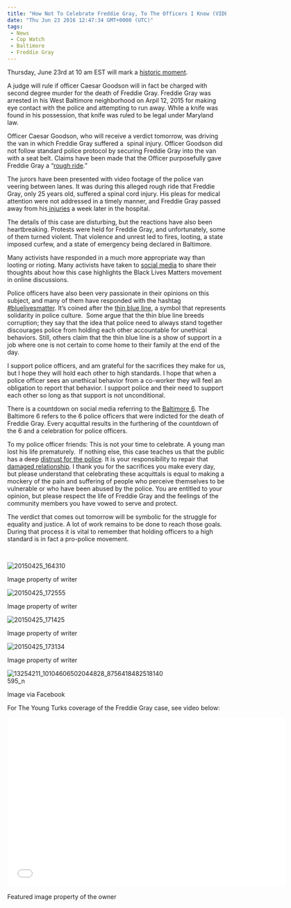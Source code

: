 ```yaml
---
title: "How Not To Celebrate Freddie Gray, To The Officers I Know (VIDEO)"
date: "Thu Jun 23 2016 12:47:34 GMT+0000 (UTC)"
tags: 
 - News
 - Cop Watch
 - Baltimore
 - Freddie Gray
---
```

<p><!-- Quick Adsense WordPress Plugin: http://quicksense.net/ --></p><p>Thursday, June 23rd at 10 am EST will mark a <a href="http://www.usatoday.com/story/news/nation/2016/06/22/judge-rule-most-serious-charge-freddie-gray-trials/86243310/" onclick="__gaTracker(&apos;send&apos;, &apos;event&apos;, &apos;outbound-article&apos;, &apos;http://www.usatoday.com/story/news/nation/2016/06/22/judge-rule-most-serious-charge-freddie-gray-trials/86243310/&apos;, &apos;historic moment&apos;);">historic moment</a>.</p><p>A judge will rule if officer Caesar Goodson will in fact be charged with second degree murder for the death of Freddie Gray. Freddie Gray was arrested in his West Baltimore neighborhood on Arpil 12, 2015 for making eye contact with the police and attempting to run away. While a knife was found in his possession, that knife was ruled to be legal under Maryland law.</p><p>Officer Caesar Goodson, who will receive a verdict tomorrow, was driving the van&#xA0;in which&#xA0;Freddie Gray suffered a&#xA0; spinal injury. Officer Goodson did not follow standard police protocol by securing Freddie Gray into the van with a seat belt. Claims have been made that the Officer purposefully gave Freddie Gray a &#x201C;<a href="http://www.baltimoresun.com/news/maryland/baltimore-city/bs-md-gray-rough-rides-20150423-story.html" onclick="__gaTracker(&apos;send&apos;, &apos;event&apos;, &apos;outbound-article&apos;, &apos;http://www.baltimoresun.com/news/maryland/baltimore-city/bs-md-gray-rough-rides-20150423-story.html&apos;, &apos;rough ride&apos;);">rough ride</a>.&#x201D;</p><p>The jurors have been presented with video footage of the police van veering between lanes. It was during this alleged rough ride that Freddie Gray, only 25 years old, suffered a spinal cord injury. His pleas for medical attention were not addressed in a timely manner, and Freddie Gray passed away from his<a href="https://www.washingtonpost.com/news/morning-mix/wp/2015/06/24/leaked-autopsy-finds-freddie-gray-suffered-high-energy-injury/" onclick="__gaTracker(&apos;send&apos;, &apos;event&apos;, &apos;outbound-article&apos;, &apos;https://www.washingtonpost.com/news/morning-mix/wp/2015/06/24/leaked-autopsy-finds-freddie-gray-suffered-high-energy-injury/&apos;, &apos; injuries&apos;);"> injuries</a> a week later in the hospital.</p><p>The details of this case are disturbing, but the reactions have also been heartbreaking. Protests were held for Freddie Gray, and unfortunately, some of them turned violent. That violence and unrest led to fires, looting, a state imposed curfew, and a state of emergency being declared in Baltimore.</p><p>Many activists have responded in a much more appropriate way than looting or rioting. Many activists have taken to <a href="https://www.facebook.com/Justice4FreddieGray/" onclick="__gaTracker(&apos;send&apos;, &apos;event&apos;, &apos;outbound-article&apos;, &apos;https://www.facebook.com/Justice4FreddieGray/&apos;, &apos;social media&apos;);">social media</a> to share their thoughts about how this case highlights the Black Lives Matters movement in online discussions.</p><p>Police officers have also been very passionate in their opinions on this subject, and many of them have responded with the hashtag <a href="https://www.facebook.com/700835273359194/photos/a.700839256692129.1073741828.700835273359194/858413144268072/?type=3&amp;theater" onclick="__gaTracker(&apos;send&apos;, &apos;event&apos;, &apos;outbound-article&apos;, &apos;https://www.facebook.com/700835273359194/photos/a.700839256692129.1073741828.700835273359194/858413144268072/?type=3&amp;theater&apos;, &apos;#bluelivesmatter&apos;);">#bluelivesmatter</a>. It&#x2019;s coined after the <a href="https://www.policeone.com/police-heroes/articles/169534006-The-thin-blue-line-A-symbol-of-heroism-not-corruption/" onclick="__gaTracker(&apos;send&apos;, &apos;event&apos;, &apos;outbound-article&apos;, &apos;https://www.policeone.com/police-heroes/articles/169534006-The-thin-blue-line-A-symbol-of-heroism-not-corruption/&apos;, &apos;thin blue line&apos;);">thin blue line</a>, a symbol that represents solidarity in police culture.&#xA0; Some argue that the thin blue line breeds corruption; they say that the idea that police need to always stand together discourages police from holding each other accountable for unethical behaviors. Still, others claim that the thin blue line is a show of support in a job where one is not certain to come home to their family at the end of the day.</p><p>I support police officers, and am grateful for the sacrifices they make for us, but I hope they will hold each other to high standards. I hope that when a police officer sees an unethical behavior from a co-worker they will feel an obligation to report that behavior. I support police and their need to support each other so long as that support is not unconditional.</p><p>There is a countdown on social media referring to the <a href="https://www.facebook.com/supportthebaltimoresix/" onclick="__gaTracker(&apos;send&apos;, &apos;event&apos;, &apos;outbound-article&apos;, &apos;https://www.facebook.com/supportthebaltimoresix/&apos;, &apos;Baltimore 6&apos;);">Baltimore 6</a>. The Baltimore 6 refers to the 6 police officers that were indicted for the death of Freddie Gray. Every acquittal results in the furthering of the countdown of the 6 and a celebration for police officers.</p><p>To my police officer friends: This is not your time to celebrate. A young man lost his life prematurely.&#xA0; If nothing else, this case teaches us that the public has a deep <a href="http://america.aljazeera.com/blogs/scrutineer/2015/4/28/a-history-of-violence-baltimores-broken-relationship-years-in-making.html" onclick="__gaTracker(&apos;send&apos;, &apos;event&apos;, &apos;outbound-article&apos;, &apos;http://america.aljazeera.com/blogs/scrutineer/2015/4/28/a-history-of-violence-baltimores-broken-relationship-years-in-making.html&apos;, &apos;distrust for the police&apos;);">distrust for the police</a>. It is your responsibility to repair that <a href="http://data.baltimoresun.com/news/police-settlements/" onclick="__gaTracker(&apos;send&apos;, &apos;event&apos;, &apos;outbound-article&apos;, &apos;http://data.baltimoresun.com/news/police-settlements/&apos;, &apos;damaged relationship&apos;);">damaged relationship</a>. I thank you for the sacrifices you make every day, but please understand that celebrating these acquittals is equal to making a mockery of the pain and suffering of people who perceive themselves to be vulnerable or who have been abused by the police. You are entitled to your opinion, but please respect the life of Freddie Gray and the feelings of the community members you have vowed to serve and protect.</p><p><!-- Quick Adsense WordPress Plugin: http://quicksense.net/ --></p><p>The verdict that comes out tomorrow will be symbolic for the struggle for equality and justice. A lot of work remains to be done to reach those goals. During that process it is vital to remember that holding officers to a high standard is in fact a pro-police movement.</p><p>&#xA0;</p><div id="attachment_138674" style="width: 360px" class="wp-caption aligncenter"><img class="wp-image-138674 size-medium" src="//i1.wp.com/cdn.liberalamerica.org/wp-content/uploads/2016/06/20150425_164310-350x263.jpg?resize=350%2C263" alt="20150425_164310" srcset="//cdn.liberalamerica.org/wp-content/uploads/2016/06/20150425_164310.jpg 350w, //cdn.liberalamerica.org/wp-content/uploads/2016/06/20150425_164310.jpg 64w, //cdn.liberalamerica.org/wp-content/uploads/2016/06/20150425_164310.jpg 768w, //cdn.liberalamerica.org/wp-content/uploads/2016/06/20150425_164310.jpg 600w, //cdn.liberalamerica.org/wp-content/uploads/2016/06/20150425_164310.jpg 795w, //cdn.liberalamerica.org/wp-content/uploads/2016/06/20150425_164310.jpg 1168w, //cdn.liberalamerica.org/wp-content/uploads/2016/06/20150425_164310.jpg 2000w" sizes="(max-width: 350px) 100vw, 350px" data-recalc-dims="1">
<p class="wp-caption-text">Image property of writer</p>
</div><div id="attachment_138676" style="width: 360px" class="wp-caption aligncenter"><img class="wp-image-138676 size-medium" src="//i0.wp.com/cdn.liberalamerica.org/wp-content/uploads/2016/06/20150425_172555-350x467.jpg?resize=350%2C467" alt="20150425_172555" srcset="//cdn.liberalamerica.org/wp-content/uploads/2016/06/20150425_172555.jpg 350w, //cdn.liberalamerica.org/wp-content/uploads/2016/06/20150425_172555.jpg 64w, //cdn.liberalamerica.org/wp-content/uploads/2016/06/20150425_172555.jpg 768w, //cdn.liberalamerica.org/wp-content/uploads/2016/06/20150425_172555.jpg 600w, //cdn.liberalamerica.org/wp-content/uploads/2016/06/20150425_172555.jpg 795w, //cdn.liberalamerica.org/wp-content/uploads/2016/06/20150425_172555.jpg 1168w, //cdn.liberalamerica.org/wp-content/uploads/2016/06/20150425_172555.jpg 1536w" sizes="(max-width: 350px) 100vw, 350px" data-recalc-dims="1">
<p class="wp-caption-text">Image property of writer</p>
</div><div id="attachment_138675" style="width: 360px" class="wp-caption aligncenter"><img class="wp-image-138675 size-medium" src="//i2.wp.com/cdn.liberalamerica.org/wp-content/uploads/2016/06/20150425_171425-350x263.jpg?resize=350%2C263" alt="20150425_171425" srcset="//cdn.liberalamerica.org/wp-content/uploads/2016/06/20150425_171425.jpg 350w, //cdn.liberalamerica.org/wp-content/uploads/2016/06/20150425_171425.jpg 64w, //cdn.liberalamerica.org/wp-content/uploads/2016/06/20150425_171425.jpg 768w, //cdn.liberalamerica.org/wp-content/uploads/2016/06/20150425_171425.jpg 600w, //cdn.liberalamerica.org/wp-content/uploads/2016/06/20150425_171425.jpg 795w, //cdn.liberalamerica.org/wp-content/uploads/2016/06/20150425_171425.jpg 1168w, //cdn.liberalamerica.org/wp-content/uploads/2016/06/20150425_171425.jpg 2000w" sizes="(max-width: 350px) 100vw, 350px" data-recalc-dims="1">
<p class="wp-caption-text">Image property of writer</p>
</div><div id="attachment_138677" style="width: 360px" class="wp-caption aligncenter"><img class="wp-image-138677 size-medium" src="//i2.wp.com/cdn.liberalamerica.org/wp-content/uploads/2016/06/20150425_173134-350x263.jpg?resize=350%2C263" alt="20150425_173134" srcset="//cdn.liberalamerica.org/wp-content/uploads/2016/06/20150425_173134.jpg 350w, //cdn.liberalamerica.org/wp-content/uploads/2016/06/20150425_173134.jpg 64w, //cdn.liberalamerica.org/wp-content/uploads/2016/06/20150425_173134.jpg 768w, //cdn.liberalamerica.org/wp-content/uploads/2016/06/20150425_173134.jpg 600w, //cdn.liberalamerica.org/wp-content/uploads/2016/06/20150425_173134.jpg 795w, //cdn.liberalamerica.org/wp-content/uploads/2016/06/20150425_173134.jpg 1168w, //cdn.liberalamerica.org/wp-content/uploads/2016/06/20150425_173134.jpg 2000w" sizes="(max-width: 350px) 100vw, 350px" data-recalc-dims="1">
<p class="wp-caption-text">Image property of writer</p>
</div><div id="attachment_138686" style="width: 360px" class="wp-caption aligncenter"><img class="wp-image-138686 size-medium" src="//i1.wp.com/cdn.liberalamerica.org/wp-content/uploads/2016/06/13254211_10104606502044828_8756418482518140595_n-350x350.jpg?resize=350%2C350" alt="13254211_10104606502044828_8756418482518140595_n" srcset="//cdn.liberalamerica.org/wp-content/uploads/2016/06/13254211_10104606502044828_8756418482518140595_n.jpg 350w, //cdn.liberalamerica.org/wp-content/uploads/2016/06/13254211_10104606502044828_8756418482518140595_n.jpg 64w, //cdn.liberalamerica.org/wp-content/uploads/2016/06/13254211_10104606502044828_8756418482518140595_n.jpg 600w, //cdn.liberalamerica.org/wp-content/uploads/2016/06/13254211_10104606502044828_8756418482518140595_n.jpg 300w, //cdn.liberalamerica.org/wp-content/uploads/2016/06/13254211_10104606502044828_8756418482518140595_n.jpg 30w, //cdn.liberalamerica.org/wp-content/uploads/2016/06/13254211_10104606502044828_8756418482518140595_n.jpg 767w" sizes="(max-width: 350px) 100vw, 350px" data-recalc-dims="1">
<p class="wp-caption-text">Image via Facebook</p>
</div><p>For The Young Turks coverage of the Freddie Gray case, see video below:</p><p><span class="embed-youtube" style="text-align:center; display: block;"><iframe class="youtube-player" type="text/html" width="640" height="390" src="//www.youtube.com/embed/dlsvUAst2UQ?version=3&amp;rel=1&amp;fs=1&amp;autohide=2&amp;showsearch=0&amp;showinfo=1&amp;iv_load_policy=1&amp;wmode=transparent" allowfullscreen="true" style="border:0;"></iframe></span></p><p>Featured image property of the owner</p><p>&#xA0;</p><div style="font-size:0px;height:0px;line-height:0px;margin:0;padding:0;clear:both"></div>